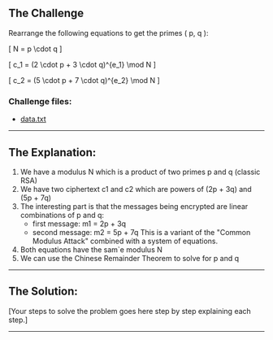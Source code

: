 ## The Challenge

Rearrange the following equations to get the primes \( p, q \):

\[
N = p \cdot q
\]

\[
c_1 = (2 \cdot p + 3 \cdot q)^{e_1} \mod N
\]

\[
c_2 = (5 \cdot p + 7 \cdot q)^{e_2} \mod N
\]

### Challenge files:
- [data.txt](data.txt)

---
## The Explanation:

1. We have a modulus N which is a product of two primes p and q (classic RSA)
2. We have two ciphertext c1 and c2 which are powers of (2p + 3q) and (5p + 7q)
3. The interesting part is that the messages being encrypted are linear combinations of p and q:
    - first message: m1 = 2p + 3q
    - second message: m2 = 5p + 7q
This is a variant of the "Common Modulus Attack" combined with a system of equations.
1. Both equations have the sam`e modulus N
2. We can use the Chinese Remainder Theorem to solve for p and q

---
## The Solution:

[Your steps to solve the problem goes here step by step explaining each step.]


---
